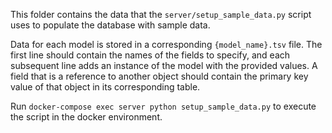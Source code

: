 This folder contains the data that the `server/setup_sample_data.py` script uses to populate the database with sample data.

Data for each model is stored in a corresponding `{model_name}.tsv` file. The first line should contain the names of the fields to specify, and each subsequent line adds an instance of the model with the provided values. A field that is a reference to another object should contain the primary key value of that object in its corresponding table.

Run `docker-compose exec server python setup_sample_data.py` to execute the script in the docker environment.
